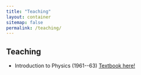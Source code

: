 ```yaml
---
title: "Teaching"
layout: container
sitemap: false
permalink: /teaching/
---
```


## Teaching

* Introduction to Physics (1961--63) [Textbook here!](https://www.feynmanlectures.caltech.edu/)


